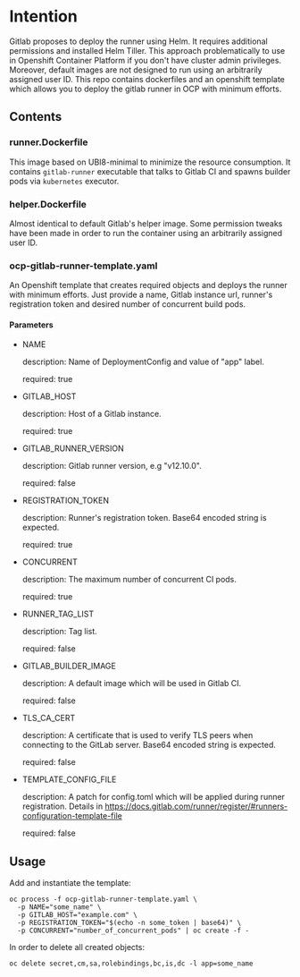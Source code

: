 # Intention

Gitlab proposes to deploy the runner using Helm. It requires additional permissions and installed
Helm Tiller. This approach problematically to use in Openshift Container Platform if you don't
have cluster admin privileges. Moreover, default images are not designed to run using an arbitrarily
assigned user ID. This repo contains dockerfiles and an openshift template which allows you to
deploy the gitlab runner in OCP with minimum efforts.

## Contents

### runner.Dockerfile

This image based on UBI8-minimal to minimize the resource consumption. It contains `gitlab-runner`
executable that talks to Gitlab CI and spawns builder pods via `kubernetes` executor.

### helper.Dockerfile

Almost identical to default Gitlab's helper image. Some permission tweaks have been made in order to
run the container using an arbitrarily assigned user ID.

### ocp-gitlab-runner-template.yaml

An Openshift template that creates required objects and deploys the runner with minimum efforts.
Just provide a name, Gitlab instance url, runner's registration token and desired number of
concurrent build pods.

#### Parameters

* NAME

    description: Name of DeploymentConfig and value of "app" label.

    required: true

* GITLAB_HOST

    description: Host of a Gitlab instance.

    required: true

* GITLAB_RUNNER_VERSION

    description: Gitlab runner version, e.g "v12.10.0".

    required: false

* REGISTRATION_TOKEN

    description: Runner's registration token. Base64 encoded string is expected.

    required: true

* CONCURRENT

    description: The maximum number of concurrent CI pods.

    required: true

* RUNNER_TAG_LIST

    description: Tag list.

    required: false

* GITLAB_BUILDER_IMAGE

    description: A default image which will be used in Gitlab CI.

    required: false

* TLS_CA_CERT

    description: A certificate that is used to verify TLS peers when connecting to the GitLab server.
    Base64 encoded string is expected.

    required: false

* TEMPLATE_CONFIG_FILE

    description: A patch for config.toml which will be applied during runner registration. Details
    in https://docs.gitlab.com/runner/register/#runners-configuration-template-file

    required: false

## Usage

Add and instantiate the template:

```shell
oc process -f ocp-gitlab-runner-template.yaml \
  -p NAME="some_name" \
  -p GITLAB_HOST="example.com" \
  -p REGISTRATION_TOKEN="$(echo -n some_token | base64)" \
  -p CONCURRENT="number_of_concurrent_pods" | oc create -f -
```

In order to delete all created objects:

```shell
oc delete secret,cm,sa,rolebindings,bc,is,dc -l app=some_name
```
